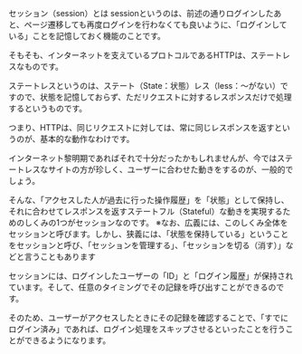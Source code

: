 セッション（session）とは
sessionというのは、前述の通りログインしたあと、ページ遷移しても再度ログインを行わなくても良いように、「ログインしている」ことを記憶しておく機能のことです。

そもそも、インターネットを支えているプロトコルであるHTTPは、ステートレスなものです。

ステートレスというのは、ステート（State：状態）レス（less：～がない）ですので、状態を記憶しておらず、ただリクエストに対するレスポンスだけで処理するというものです。

つまり、HTTPは、同じリクエストに対しては、常に同じレスポンスを返すというのが、基本的な動作なわけです。

インターネット黎明期であればそれで十分だったかもしれませんが、今ではステートレスなサイトの方が珍しく、ユーザーに合わせた動きをするのが、一般的でしょう。

そんな、「アクセスした人が過去に行った操作履歴」を「状態」として保持し、それに合わせてレスポンスを返すステートフル（Stateful）な動きを実現するためのしくみの1つがセッションなのです。
※なお、広義には、このしくみ全体をセッションと呼びます。しかし、狭義には、「状態を保持している」ということをセッションと呼び、「セッションを管理する」、「セッションを切る（消す）」などと言うこともあります

セッションには、ログインしたユーザーの「ID」と「ログイン履歴」が保持されています。そして、任意のタイミングでその記録を呼び出すことができるのです。

そのため、ユーザーがアクセスしたときにその記録を確認することで、「すでにログイン済み」であれば、ログイン処理をスキップさせるといったことを行うことができるようになります。
